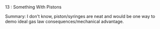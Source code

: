 13 : Something With Pistons 

Summary: I don't know, piston/syringes are neat and would be one way to demo ideal gas law consequences/mechanical advantage.
	